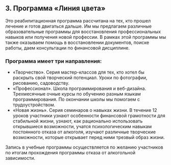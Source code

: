 ## 3. Программа «Линия цвета»

Это реабилитационная программа рассчитана на тех, кто прошел лечение и готов двигаться дальше. Им мы предлагаем различные образовательные программы для восстановления профессиональных навыков или получения новой профессии. В рамках этой программы мы также оказываем помощь в восстановлении документов, поиске работы, даем консультации по финансовой дисциплине.

### Программа имеет три направления: 

* «Творчество». Серия мастер-классов для тех, кто хотел бы раскрыть свой творческий потенциал. Уроки по фотографии, рисованию, садоводству.
* «Профессионал». Школа программирования и веб-дизайна. Трехмесячные очные курсы по обучению разным языкам программирования. По окончании школы мы помогаем с трудоустройством.
* «Новая жизнь». Серия семинаров о навыках жизни. В течение 12 уроков участники узнают особенности финансовой грамотности для стабильной жизни, узнают, как рационально использовать открывшиеся возможности, учатся психологическим навыкам постоянного отказа от алкоголя, изучают различные творческие возможности, которые открывает перед ними трезвый образ жизни.

Запись в учебные программы осуществляется по желанию участников по итогам прохождения программы отказа от алкогольной зависимости.
